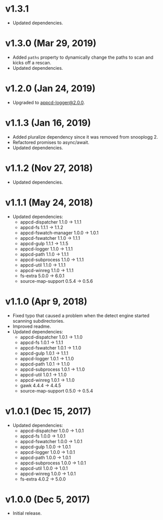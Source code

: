 # v1.3.1

 * Updated dependencies.

# v1.3.0 (Mar 29, 2019)

 * Added `paths` property to dynamically change the paths to scan and kicks off a rescan.
 * Updated dependencies.

# v1.2.0 (Jan 24, 2019)

 * Upgraded to appcd-logger@2.0.0.

# v1.1.3 (Jan 16, 2019)

 * Added pluralize dependency since it was removed from snooplogg 2.
 * Refactored promises to async/await.
 * Updated dependencies.

# v1.1.2 (Nov 27, 2018)

 * Updated dependencies.

# v1.1.1 (May 24, 2018)

 * Updated dependencies:
   - appcd-dispatcher 1.1.0 -> 1.1.1
   - appcd-fs 1.1.1 -> 1.1.2
   - appcd-fswatch-manager 1.0.0 -> 1.0.1
   - appcd-fswatcher 1.1.0 -> 1.1.1
   - appcd-gulp 1.1.1 -> 1.1.5
   - appcd-logger 1.1.0 -> 1.1.1
   - appcd-path 1.1.0 -> 1.1.1
   - appcd-subprocess 1.1.0 -> 1.1.1
   - appcd-util 1.1.0 -> 1.1.1
   - appcd-winreg 1.1.0 -> 1.1.1
   - fs-extra 5.0.0 -> 6.0.1
   - source-map-support 0.5.4 -> 0.5.6

# v1.1.0 (Apr 9, 2018)

 * Fixed typo that caused a problem when the detect engine started scanning subdirectories.
 * Improved readme.
 * Updated dependencies:
   - appcd-dispatcher 1.0.1 -> 1.1.0
   - appcd-fs 1.0.1 -> 1.1.1
   - appcd-fswatcher 1.0.1 -> 1.1.0
   - appcd-gulp 1.0.1 -> 1.1.1
   - appcd-logger 1.0.1 -> 1.1.0
   - appcd-path 1.0.1 -> 1.1.0
   - appcd-subprocess 1.0.1 -> 1.1.0
   - appcd-util 1.0.1 -> 1.1.0
   - appcd-winreg 1.0.1 -> 1.1.0
   - gawk 4.4.4 -> 4.4.5
   - source-map-support 0.5.0 -> 0.5.4

# v1.0.1 (Dec 15, 2017)

 * Updated dependencies:
   - appcd-dispatcher 1.0.0 -> 1.0.1
   - appcd-fs 1.0.0 -> 1.0.1
   - appcd-fswatcher 1.0.0 -> 1.0.1
   - appcd-gulp 1.0.0 -> 1.0.1
   - appcd-logger 1.0.0 -> 1.0.1
   - appcd-path 1.0.0 -> 1.0.1
   - appcd-subprocess 1.0.0 -> 1.0.1
   - appcd-util 1.0.0 -> 1.0.1
   - appcd-winreg 1.0.0 -> 1.0.1
   - fs-extra 4.0.2 -> 5.0.0

# v1.0.0 (Dec 5, 2017)

 - Initial release.
